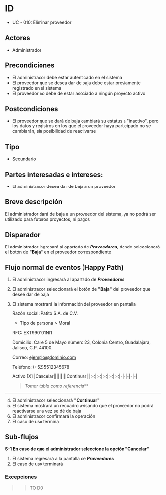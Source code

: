 # ID
 - UC - 010: Eliminar proveedor 
 
## Actores
 * Administrador

## Precondiciones
 * El administrador debe estar autenticado en el sistema
 * El proveedor que se desea dar de baja debe estar previamente registrado en el sistema
 * El proveedor no debe de estar asociado a ningún proyecto activo

## Postcondiciones
 * El proveedor que se dará de baja cambiará su estatus a "inactivo", pero los datos y registros en los que el proveedor haya participado no se cambiarán, sin posibilidad de reactivarse
   
## Tipo 
 * Secundario

## Partes interesadas e intereses:
- El administrador desea dar de baja a un proveedor

## Breve descripción
El administrador dará de baja a un proveedor del sistema, ya no podrá ser utilizado para futuros proyectos, ni pagos

## Disparador
El administrador ingresará al apartado de __*Proveedores*__, donde seleccionará el botón de __"Baja"__ en el proveedor correspondiente

## Flujo normal de eventos (Happy Path)
1. El administrador ingresará al apartado de __*Proveedores*__
2. El administrador seleccionará el botón de __"Baja"__ del proveedor que deseé dar de baja
3. El sistema mostrará la información del proveedor en pantalla

      Razón social:         Patito S.A. de C.V.

      * Tipo de persona     > Moral

      RFC:                  EXT990101NI1

      Domicilio:            Calle 5 de Mayo número 23, Colonia Centro, Guadalajara, Jalisco, C.P. 44100.

      Correo:               ejemplo@dominio.com

      Teléfono:             (+52)5512345678

      Activo                [X] 
   |Cancelar|||||||||Continuar|
   |:-:|:-:|:-:|:-:|:-:|-|-|-|-|-|
   
   >*Tomar tabla como referencia***
---
4. El administrador seleccionará __"Continuar"__
5. El sistema mostrará un recuadro avisando que el proveedor no podrá reactivarse una vez se dé de baja
5. El administrador confirmará la operación
6. El caso de uso termina

## Sub-flujos 
__S-1 En caso de que el administrador seleccione la opción "Cancelar"__
1. El sistema regresará a la pantalla de __*Proveedores*__ 
1. El caso de uso terminará

### Excepciones
>> TO DO